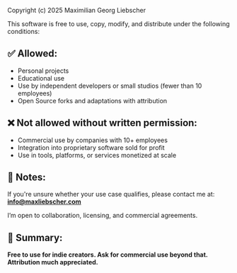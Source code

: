 Copyright (c) 2025 Maximilian Georg Liebscher

This software is free to use, copy, modify, and distribute under the following conditions:

## ✅ Allowed:

- Personal projects  
- Educational use  
- Use by independent developers or small studios (fewer than 10 employees)  
- Open Source forks and adaptations with attribution

## ❌ Not allowed without written permission:

- Commercial use by companies with 10+ employees  
- Integration into proprietary software sold for profit  
- Use in tools, platforms, or services monetized at scale

## 💬 Notes:

If you're unsure whether your use case qualifies, please contact me at:
**info@maxliebscher.com**

I’m open to collaboration, licensing, and commercial agreements.

## 📎 Summary:

**Free to use for indie creators. Ask for commercial use beyond that. Attribution much appreciated.**
